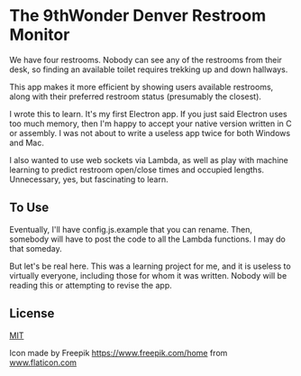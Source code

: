 # The 9thWonder Denver Restroom Monitor

We have four restrooms. Nobody can see any of the restrooms from their desk, so finding an available toilet requires trekking up and down hallways.

This app makes it more efficient by showing users available restrooms, along with their preferred restroom status (presumably the closest).

I wrote this to learn. It's my first Electron app. If you just said Electron uses too much memory, then I'm happy to accept your native version written in C or assembly. I was not about to write a useless app twice for both Windows and Mac.

I also wanted to use web sockets via Lambda, as well as play with machine learning to predict restroom open/close times and occupied lengths. Unnecessary, yes, but fascinating to learn.

## To Use

Eventually, I'll have config.js.example that you can rename. Then, somebody will have to post the code to all the Lambda functions. I may do that someday.

But let's be real here. This was a learning project for me, and it is useless to virtually everyone, including those for whom it was written. Nobody will be reading this or attempting to revise the app.


## License

[MIT](LICENSE.txt)

Icon made by Freepik https://www.freepik.com/home from www.flaticon.com
